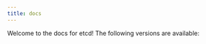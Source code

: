 ```yaml
---
title: docs
---
```


Welcome to the docs for etcd! The following versions are available:

<!-- TODO: Replace versions shortcode -->
<!-- {{ < versions > }} -->

